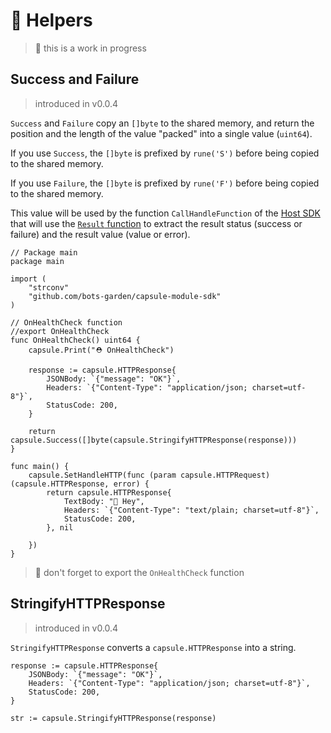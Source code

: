 # 🧰 Helpers

> 🚧 this is a work in progress

## Success and Failure
> introduced in v0.0.4

`Success` and `Failure` copy an `[]byte` to the shared memory, and return the position and the length of the value "packed" into a single value (`uint64`).

If you use `Success`, the `[]byte` is prefixed by `rune('S')` before being copied to the shared memory.

If you use `Failure`, the `[]byte` is prefixed by `rune('F')` before being copied to the shared memory.

This value will be used by the function `CallHandleFunction` of the [Host SDK](https://github.com/bots-garden/capsule-host-sdk/blob/main/runtime.go) that will use the [`Result` function](https://github.com/bots-garden/capsule-host-sdk/blob/main/capsule.dk.go) to extract the result status (success or failure) and the result value (value or error).

```golang
// Package main
package main

import (
	"strconv"
	"github.com/bots-garden/capsule-module-sdk"
)

// OnHealthCheck function
//export OnHealthCheck
func OnHealthCheck() uint64 {
	capsule.Print("⛑️ OnHealthCheck")

	response := capsule.HTTPResponse{
		JSONBody: `{"message": "OK"}`,
		Headers: `{"Content-Type": "application/json; charset=utf-8"}`,
		StatusCode: 200,
	}

	return capsule.Success([]byte(capsule.StringifyHTTPResponse(response)))
}

func main() {
	capsule.SetHandleHTTP(func (param capsule.HTTPRequest) (capsule.HTTPResponse, error) {
		return capsule.HTTPResponse{
			TextBody: "👋 Hey",
			Headers: `{"Content-Type": "text/plain; charset=utf-8"}`,
			StatusCode: 200,
		}, nil
		
	})
}
```
> 👋 don't forget to export the `OnHealthCheck` function

## StringifyHTTPResponse
> introduced in v0.0.4

`StringifyHTTPResponse` converts a `capsule.HTTPResponse` into a string.

```golang
response := capsule.HTTPResponse{
	JSONBody: `{"message": "OK"}`,
	Headers: `{"Content-Type": "application/json; charset=utf-8"}`,
	StatusCode: 200,
}

str := capsule.StringifyHTTPResponse(response)
```